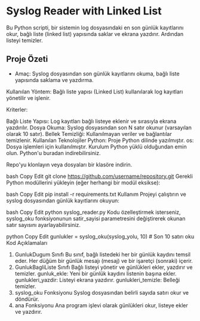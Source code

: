 # Syslog Reader with Linked List
Bu Python scripti, bir sistemin log dosyasındaki en son günlük kayıtlarını okur, bağlı liste (linked list) yapısında saklar ve ekrana yazdırır. Ardından listeyi temizler.

## Proje Özeti
* Amaç:
Syslog dosyasından son günlük kayıtlarını okuma, bağlı liste yapısında saklama ve yazdırma.

Kullanılan Yöntem:
Bağlı liste yapısı (Linked List) kullanılarak log kayıtları yönetilir ve işlenir.

Kriterler:

Bağlı Liste Yapısı: Log kayıtları bağlı listeye eklenir ve sırasıyla ekrana yazdırılır.
Dosya Okuma: Syslog dosyasından son N satır okunur (varsayılan olarak 10 satır).
Bellek Temizliği: Kullanılmayan veriler ve bağlantılar temizlenir.
Kullanılan Teknolojiler
Python: Proje Python dilinde yazılmıştır.
os: Dosya işlemleri için kullanılmıştır.
Kurulum
Python yüklü olduğundan emin olun. Python'u buradan indirebilirsiniz.

Repo'yu klonlayın veya dosyaları bir klasöre indirin.

bash
Copy
Edit
git clone https://github.com/username/repository.git
Gerekli Python modüllerini yükleyin (eğer herhangi bir modül eksikse):

bash
Copy
Edit
pip install -r requirements.txt
Kullanım
Projeyi çalıştırın ve syslog dosyasından günlük kayıtlarını okuyun:

bash
Copy
Edit
python syslog_reader.py
Kodu özelleştirmek isterseniz, syslog_oku fonksiyonunun satir_sayisi parametresini değiştirerek okunan satır sayısını ayarlayabilirsiniz.

python
Copy
Edit
gunlukler = syslog_oku(syslog_yolu, 10)  # Son 10 satırı oku
Kod Açıklamaları
1. GunlukDugum Sınıfı
Bu sınıf, bağlı listedeki her bir günlük kaydını temsil eder.
Her düğüm bir günlük mesajı (mesaj) ve bir işaretçi (sonraki) içerir.
2. GunlukBagliListe Sınıfı
Bağlı listeyi yönetir ve günlükleri ekler, yazdırır ve temizler.
gunluk_ekle: Yeni bir günlük kaydını listenin başına ekler.
gunlukleri_yazdir: Listeyi ekrana yazdırır.
gunlukleri_temizle: Belleği temizler.
3. syslog_oku Fonksiyonu
Syslog dosyasından belirli sayıda satırı okur ve döndürür.
4. ana Fonksiyonu
Ana program işlevi olarak günlükleri okur, listeye ekler ve yazdırır.
